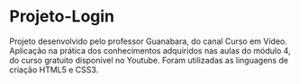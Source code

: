 # Projeto-Login
Projeto desenvolvido pelo professor Guanabara, do canal Curso em Vídeo. Aplicação na prática dos conhecimentos adquiridos nas aulas do módulo 4, do curso gratuito disponível no Youtube. Foram utilizadas as linguagens de criação HTML5 e CSS3.
